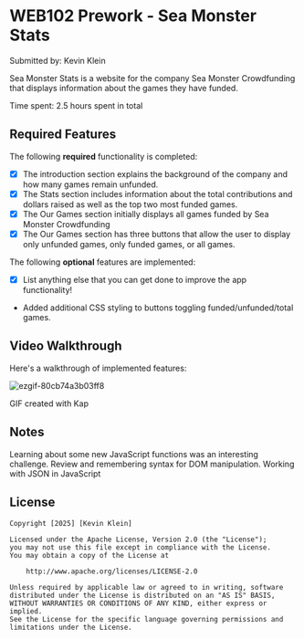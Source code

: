 # WEB102 Prework - Sea Monster Stats

Submitted by: Kevin Klein

Sea Monster Stats is a website for the company Sea Monster Crowdfunding that displays information about the games they have funded.

Time spent: 2.5 hours spent in total

## Required Features

The following **required** functionality is completed:

* [x] The introduction section explains the background of the company and how many games remain unfunded.
* [x] The Stats section includes information about the total contributions and dollars raised as well as the top two most funded games.
* [x] The Our Games section initially displays all games funded by Sea Monster Crowdfunding
* [x] The Our Games section has three buttons that allow the user to display only unfunded games, only funded games, or all games.

The following **optional** features are implemented:

* [x] List anything else that you can get done to improve the app functionality!
* Added additional CSS styling to buttons toggling funded/unfunded/total games. 

## Video Walkthrough

Here's a walkthrough of implemented features:

![ezgif-80cb74a3b03ff8](https://github.com/user-attachments/assets/3990addb-86de-435d-85b0-ab0c1fa2d37a)


<!-- Replace this with whatever GIF tool you used! -->
GIF created with Kap

## Notes

Learning about some new JavaScript functions was an interesting challenge. 
Review and remembering syntax for DOM manipulation.
Working with JSON in JavaScript

## License

    Copyright [2025] [Kevin Klein]

    Licensed under the Apache License, Version 2.0 (the "License");
    you may not use this file except in compliance with the License.
    You may obtain a copy of the License at

        http://www.apache.org/licenses/LICENSE-2.0

    Unless required by applicable law or agreed to in writing, software
    distributed under the License is distributed on an "AS IS" BASIS,
    WITHOUT WARRANTIES OR CONDITIONS OF ANY KIND, either express or implied.
    See the License for the specific language governing permissions and
    limitations under the License.
